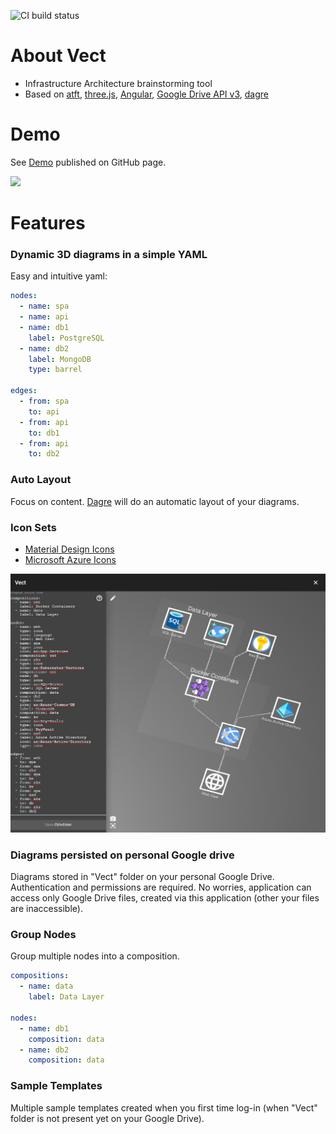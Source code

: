 ![CI build status](https://github.com/makimenko/vect/workflows/ci/badge.svg?branch=main)

# About Vect
- Infrastructure Architecture brainstorming tool
- Based on [atft](https://github.com/makimenko/angular-template-for-threejs), [three.js](https://github.com/mrdoob/three.js), [Angular](https://angular.io), [Google Drive API v3](https://developers.google.com/drive/api/v3/reference), [dagre](https://github.com/dagrejs/dagre)

# Demo
See [Demo](https://makimenko.github.io/vect) published on GitHub page.

<a href="https://makimenko.github.io/vect">
  <img src="https://raw.githubusercontent.com/makimenko/files/master/vect/images/demo.gif">
</a>

# Features

### Dynamic 3D diagrams in a simple YAML

Easy and intuitive yaml:
```yaml
nodes:
  - name: spa
  - name: api
  - name: db1
    label: PostgreSQL
  - name: db2
    label: MongoDB
    type: barrel

edges:
  - from: spa
    to: api
  - from: api
    to: db1
  - from: api
    to: db2
```

### Auto Layout
Focus on content. [Dagre](https://github.com/dagrejs/dagre) will do an automatic layout of your diagrams.

### Icon Sets
- [Material Design Icons](https://material.io/icons/)
- [Microsoft Azure Icons](https://docs.microsoft.com/en-us/azure/architecture/icons/)

<a href="https://makimenko.github.io/vect">
  <img src="https://raw.githubusercontent.com/makimenko/files/master/vect/images/editor2.jpg">
</a>

### Diagrams persisted on personal Google drive
Diagrams stored in "Vect" folder on your personal Google Drive. Authentication and permissions are required.
No worries, application can access only Google Drive files, created via this application (other your files are inaccessible).


### Group Nodes
Group multiple nodes into a composition.
```yaml
compositions:
  - name: data
    label: Data Layer
  
nodes:
  - name: db1
    composition: data
  - name: db2
    composition: data
```

### Sample Templates
Multiple sample templates created when you first time log-in (when "Vect" folder is not present yet on your Google Drive).  

